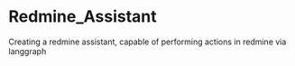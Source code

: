 # Redmine_Assistant
Creating a redmine assistant, capable of performing actions in redmine via langgraph

